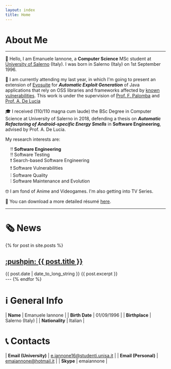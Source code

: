 ```yaml
---
layout: index
title: Home
---
```


# About Me

---

:wave: Hello, I am Emanuele Iannone, a **Computer Science** MSc student at [University of Salerno](https://www.unisa.it/) (Italy).
I was born in Salerno (Italy) on 1st September 1996.

:pencil: I am currently attending my last year, in which I'm going to present an extension of [Evosuite](https://github.com/EvoSuite/evosuite) for ***Automatic Exploit Generation*** of Java applications that rely on OSS libraries and frameworks affected by [known vulnerabilities](https://cve.mitre.org/).   This work is under the supervision of [Prof. F. Palomba](https://fpalomba.github.io/) and [Prof. A. De Lucia](https://docenti.unisa.it/003241/home)

:mortar_board: I received (110/110 magna cum laude) the BSc Degree in Computer Science at University of Salerno in 2018, defending a thesis on ***Automatic Refactoring of Android-specific Energy Smells*** in **Software Engineering**, advised by Prof. A. De Lucia.

My research interests are:

&nbsp;&nbsp;&nbsp;&nbsp;:bangbang: **Software Engineering**  
&nbsp;&nbsp;&nbsp;&nbsp;:bangbang: Software Testing  
&nbsp;&nbsp;&nbsp;&nbsp;:exclamation: Search-based Software Engineering  
&nbsp;&nbsp;&nbsp;&nbsp;:exclamation: Software Vulnerabilities  
&nbsp;&nbsp;&nbsp;&nbsp;:grey_exclamation: Software Quality  
&nbsp;&nbsp;&nbsp;&nbsp;:grey_exclamation: Software Maintenance and Evolution  

:nerd_face: I am fond of Anime and Videogames. I'm also getting into TV Series.

[//]: # (Source of CV is on my overleaf)
:scroll: You can download a more detailed résumé [here](./download/resume.pdf).

---

# :newspaper_roll: News

{% for post in site.posts %}
  <article>
    <h2>
      <a href="{{ post.url }}">
        :pushpin: {{ post.title }}
      </a>
    </h2>
    <time datetime="{{ post.date | date: "%Y-%m-%d" }}">{{ post.date | date_to_long_string }}</time>
    {{ post.excerpt }}
  </article>
  ---
{% endfor %}

# :information_source: General Info

| **Name** | Emanuele Iannone |
| **Birth Date**  | 01/09/1996 |
| **Birthplace** | Salerno (Italy) |
| **Nationality** | Italian |

# :telephone_receiver: Contacts

| **Email (University)** | e.iannone16@studenti.unisa.it |
| **Email (Personal)** | emaiannone@hotmail.it |
| **Skype** | emaiannone |
